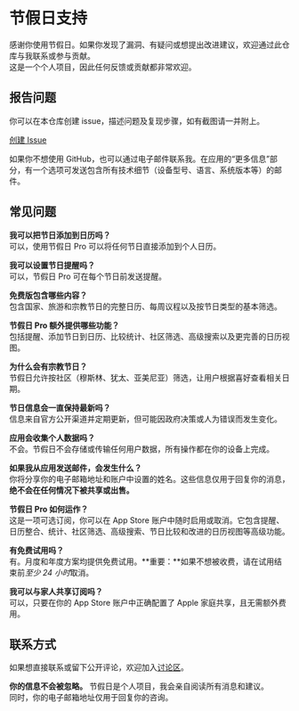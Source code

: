 # 节假日支持  

感谢你使用节假日。如果你发现了漏洞、有疑问或想提出改进建议，欢迎通过此仓库与我联系或参与贡献。  
这是一个个人项目，因此任何反馈或贡献都非常欢迎。  

## 报告问题  

你可以在本仓库创建 issue，描述问题及复现步骤，如有截图请一并附上。  

[创建 Issue](https://github.com/lucasditomase/feriados/issues/new?title=Problem%20with%20节假日%20App&body=Describe%20the%20issue%20you%E2%80%99re%20experiencing%20below%3A%0A%0A-%20Device%3A%20%0A-%20iOS%20version%3A%20%0A-%20App%20version%3A%20%0A-%20Steps%20to%20reproduce%3A%0A%0A(Optional)%20Attach%20a%20screenshot%20or%20recording%20if%20you%20can.)  

如果你不想使用 GitHub，也可以通过电子邮件联系我。在应用的“更多信息”部分，有一个选项可发送包含所有技术细节（设备型号、语言、系统版本等）的邮件。  

## 常见问题  

**我可以把节日添加到日历吗？**  
可以，使用节假日 Pro 可以将任何节日直接添加到个人日历。  

**我可以设置节日提醒吗？**  
可以，节假日 Pro 可在每个节日前发送提醒。  

**免费版包含哪些内容？**  
包含国家、旅游和宗教节日的完整日历、每周议程以及按节日类型的基本筛选。  

**节假日 Pro 额外提供哪些功能？**  
包括提醒、添加节日到日历、比较统计、社区筛选、高级搜索以及更完善的日历视图。  

**为什么会有宗教节日？**  
节假日允许按社区（穆斯林、犹太、亚美尼亚）筛选，让用户根据喜好查看相关日期。  

**节日信息会一直保持最新吗？**  
信息来自官方公开渠道并定期更新，但可能因政府决策或人为错误而发生变化。  

**应用会收集个人数据吗？**  
不会。节假日不会存储或传输任何用户数据，所有操作都在你的设备上完成。  

**如果我从应用发送邮件，会发生什么？**  
你将分享你的电子邮箱地址和账户中设置的姓名。这些信息仅用于回复你的消息，**绝不会在任何情况下被共享或出售。**  

**节假日 Pro 如何运作？**  
这是一项可选订阅，你可以在 App Store 账户中随时启用或取消。它包含提醒、日历整合、统计、社区筛选、高级搜索、节日比较和改进的日历视图等高级功能。  

**有免费试用吗？**  
有。月度和年度方案均提供免费试用。**重要：**如果不想被收费，请在试用结束前*至少 24 小时*取消。  

**我可以与家人共享订阅吗？**  
可以，只要在你的 App Store 账户中正确配置了 Apple 家庭共享，且无需额外费用。  

## 联系方式  

如果想直接联系或留下公开评论，欢迎加入[讨论区](https://github.com/lucasditomase/feriados/discussions)。  

**你的信息不会被忽略。** 节假日是个人项目，我会亲自阅读所有消息和建议。  
同时，你的电子邮箱地址仅用于回复你的咨询。  
